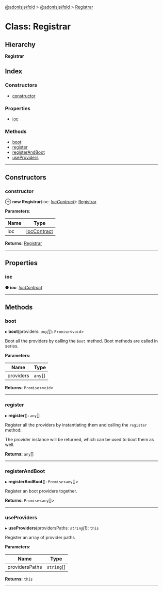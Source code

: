 [@adonisjs/fold](../README.md) > [@adonisjs/fold](../modules/_adonisjs_fold.md) > [Registrar](../classes/_adonisjs_fold.registrar.md)

# Class: Registrar

## Hierarchy

**Registrar**

## Index

### Constructors

* [constructor](_adonisjs_fold.registrar.md#constructor)

### Properties

* [ioc](_adonisjs_fold.registrar.md#ioc)

### Methods

* [boot](_adonisjs_fold.registrar.md#boot)
* [register](_adonisjs_fold.registrar.md#register)
* [registerAndBoot](_adonisjs_fold.registrar.md#registerandboot)
* [useProviders](_adonisjs_fold.registrar.md#useproviders)

---

## Constructors

<a id="constructor"></a>

###  constructor

⊕ **new Registrar**(ioc: *[IocContract](../interfaces/_adonisjs_fold.ioccontract.md)*): [Registrar](_adonisjs_fold.registrar.md)

**Parameters:**

| Name | Type |
| ------ | ------ |
| ioc | [IocContract](../interfaces/_adonisjs_fold.ioccontract.md) |

**Returns:** [Registrar](_adonisjs_fold.registrar.md)

___

## Properties

<a id="ioc"></a>

###  ioc

**● ioc**: *[IocContract](../interfaces/_adonisjs_fold.ioccontract.md)*

___

## Methods

<a id="boot"></a>

###  boot

▸ **boot**(providers: *`any`[]*): `Promise`<`void`>

Boot all the providers by calling the `boot` method. Boot methods are called in series.

**Parameters:**

| Name | Type |
| ------ | ------ |
| providers | `any`[] |

**Returns:** `Promise`<`void`>

___
<a id="register"></a>

###  register

▸ **register**(): `any`[]

Register all the providers by instantiating them and calling the `register` method.

The provider instance will be returned, which can be used to boot them as well.

**Returns:** `any`[]

___
<a id="registerandboot"></a>

###  registerAndBoot

▸ **registerAndBoot**(): `Promise`<`any`[]>

Register an boot providers together.

**Returns:** `Promise`<`any`[]>

___
<a id="useproviders"></a>

###  useProviders

▸ **useProviders**(providersPaths: *`string`[]*): `this`

Register an array of provider paths

**Parameters:**

| Name | Type |
| ------ | ------ |
| providersPaths | `string`[] |

**Returns:** `this`

___

